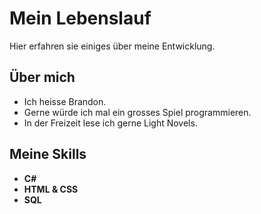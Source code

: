 # Mein Lebenslauf
Hier erfahren sie einiges über meine Entwicklung.

## Über mich
- Ich heisse Brandon.
- Gerne würde ich mal ein grosses Spiel programmieren.
- In der Freizeit lese ich gerne Light Novels.

## Meine Skills
- **C#**
- **HTML & CSS**
- **SQL**

